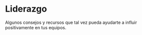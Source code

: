 # Liderazgo

Algunos consejos y recursos que tal vez pueda ayudarte a influir positivamente en tus equipos.
